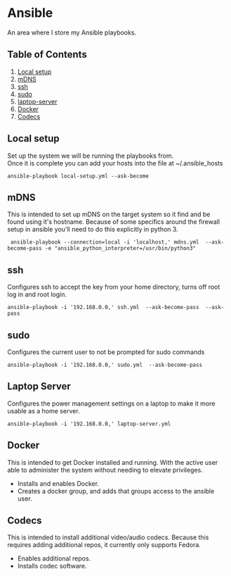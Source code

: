 # Ansible
An area where I store my Ansible playbooks.

## Table of Contents
1. [Local setup](#localsetup)
1. [mDNS](#mdns)
1. [ssh](#ssh)
1. [sudo](#sudo)
1. [laptop-server](#laptop-server)
1. [Docker](#docker)
1. [Codecs](#codecs)


## Local setup
Set up the system we will be running the playbooks from.  
Once it is complete you can add your hosts into the file at ~/.ansible_hosts

    ansible-playbook local-setup.yml --ask-become

## mDNS
This is intended to set up mDNS on the target system so it find and be found using it's hostname.
Because of some specifics around the firewall setup in ansible you'll need to do this explicitly in python 3.
     
     ansible-playbook --connection=local -i 'localhost,' mdns.yml  --ask-become-pass -e "ansible_python_interpreter=/usr/bin/python3"
     
## ssh
Configures ssh to accept the key from your home directory, turns off root log in and root login.

    ansible-playbook -i '192.168.0.0,' ssh.yml  --ask-become-pass  --ask-pass
    
## sudo
Configures the current user to not be prompted for sudo commands

    ansible-playbook -i '192.168.0.0,' sudo.yml  --ask-become-pass
    
## Laptop Server
Configures the power management settings on a laptop to make it more usable as a home server.

    ansible-playbook -i '192.168.0.0,' laptop-server.yml

## Docker
This is intended to get Docker installed and running.  With the active user able to administer the system without needing to elevate privileges.
* Installs and enables Docker.
* Creates a docker group, and adds that groups access to the ansible user.


## Codecs
This is intended to install additional video/audio codecs.  Because this requires adding additional repos, it currently only supports Fedora.
* Enables additional repos.
* Installs codec software.
